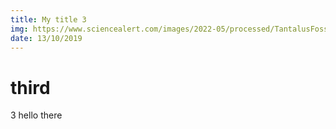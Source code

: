 ```yaml
---
title: My title 3 
img: https://www.sciencealert.com/images/2022-05/processed/TantalusFossaeTrueColour_1024.jpg
date: 13/10/2019
---
```

# third
3 hello there
